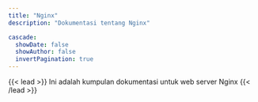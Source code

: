 ```yaml
---
title: "Nginx"
description: "Dokumentasi tentang Nginx"

cascade:
  showDate: false
  showAuthor: false
  invertPagination: true
---
```


{{< lead >}}
Ini adalah kumpulan dokumentasi untuk web server Nginx
{{< /lead >}}